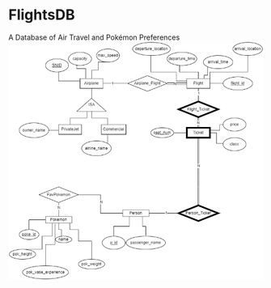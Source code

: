 # FlightsDB
A Database of Air Travel and Pokémon Preferences
<br/>
<img src="./AirplaneERD.drawio (1).png">
